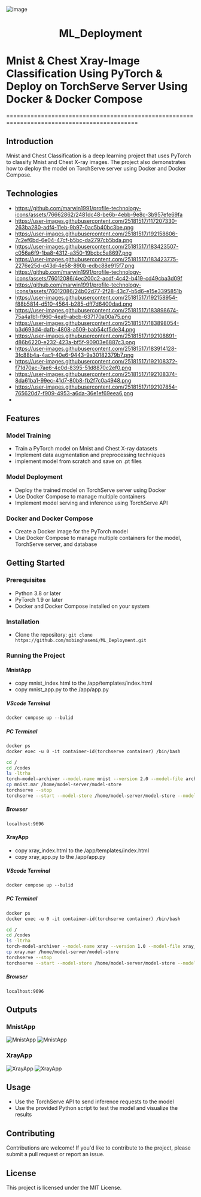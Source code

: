 ![image](https://github.com/user-attachments/assets/a13b48e5-4c5f-40f8-baa4-b7a6fd59b3dc)

<h1 style="text-align: center;">ML_Deployment</h1>

# Mnist & Chest Xray-Image Classification Using PyTorch & Deploy on TorchServe Server Using Docker & Docker Compose
============================================================================================

## Introduction
Mnist and Chest Classification is a deep learning project that uses PyTorch to classify Mnist and Chest X-ray images. The project also demonstrates how to deploy the model on TorchServe server using Docker and Docker Compose.

## Technologies
* https://github.com/marwin1991/profile-technology-icons/assets/76662862/2481dc48-be6b-4ebb-9e8c-3b957efe69fa
* https://user-images.githubusercontent.com/25181517/117207330-263ba280-adf4-11eb-9b97-0ac5b40bc3be.png
* https://user-images.githubusercontent.com/25181517/192158606-7c2ef6bd-6e04-47cf-b5bc-da2797cb5bda.png
* https://user-images.githubusercontent.com/25181517/183423507-c056a6f9-1ba8-4312-a350-19bcbc5a8697.png
* https://user-images.githubusercontent.com/25181517/183423775-2276e25d-d43d-4e58-890b-edbc88e915f7.png
* https://github.com/marwin1991/profile-technology-icons/assets/76012086/4ec200c2-acdf-4c42-b419-cd49cba3d09f
* https://github.com/marwin1991/profile-technology-icons/assets/76012086/24b02d77-2f28-43c7-b5d6-e15e3395851b
* https://user-images.githubusercontent.com/25181517/192158954-f88b5814-d510-4564-b285-dff7d6400dad.png
* https://user-images.githubusercontent.com/25181517/183898674-75a4a1b1-f960-4ea9-abcb-637170a00a75.png
* https://user-images.githubusercontent.com/25181517/183898054-b3d693d4-dafb-4808-a509-bab54cf5de34.png
* https://user-images.githubusercontent.com/25181517/192108891-d86b6220-e232-423a-bf5f-90903e6887c3.png
* https://user-images.githubusercontent.com/25181517/183914128-3fc88b4a-4ac1-40e6-9443-9a30182379b7.png
* https://user-images.githubusercontent.com/25181517/192108372-f71d70ac-7ae6-4c0d-8395-51d8870c2ef0.png
* https://user-images.githubusercontent.com/25181517/192108374-8da61ba1-99ec-41d7-80b8-fb2f7c0a4948.png
* https://user-images.githubusercontent.com/25181517/192107854-765620d7-f909-4953-a6da-36e1ef69eea6.png
* 




## Features
### Model Training
* Train a PyTorch model on Mnist and Chest X-ray datasets
* Implement data augmentation and preprocessing techniques
* implement model from scratch and save on .pt files

### Model Deployment
* Deploy the trained model on TorchServe server using Docker
* Use Docker Compose to manage multiple containers
* Implement model serving and inference using TorchServe API

### Docker and Docker Compose
* Create a Docker image for the PyTorch model
* Use Docker Compose to manage multiple containers for the model, TorchServe server, and database

## Getting Started
### Prerequisites
* Python 3.8 or later
* PyTorch 1.9 or later
* Docker and Docker Compose installed on your system

### Installation
* Clone the repository: `git clone https://github.com/mobinghasemi/ML_Deployment.git`

### Running the Project
#### MnistApp
* copy mnist_index.html to the /app/templates/index.html
* copy mnist_app.py to the /app/app.py
##### VScode Terminal
```dockerfile
docker compose up --bulid
```
##### PC Terminal
```dockerfile
docker ps
docker exec -u 0 -it container-id(torchserve container) /bin/bash
```
```bash
cd /
cd /codes
ls -ltrha
torch-model-archiver --model-name mnist --version 2.0 --model-file arch.py --serialized-file mnist.pt --handler mnist_handler_base.py --force
cp mnist.mar /home/model-server/model-store
torchserve --stop
torchserve --start --model-store /home/model-server/model-store --models mnist=mnist.mar --disable-token-auth --enable-model-api --ts-config /home/model-server/config.properties    
```
##### Browser
```curl
localhost:9696
```

#### XrayApp
* copy xray_index.html to the /app/templates/index.html
* copy xray_app.py to the /app/app.py
##### VScode Terminal
```dockerfile
docker compose up --bulid
```
##### PC Terminal
```dockerfile
docker ps
docker exec -u 0 -it container-id(torchserve container) /bin/bash
```
```bash
cd /
cd /codes
ls -ltrha
torch-model-archiver --model-name xray --version 1.0 --model-file xray_arch.py --serialized-file xray.pt --handler xray_handler_base.py --force
cp xray.mar /home/model-server/model-store
torchserve --stop
torchserve --start --model-store /home/model-server/model-store --models xray=xray.mar --disable-token-auth --enable-model-api --ts-config /home/model-server/config.properties    
```
##### Browser
```curl
localhost:9696
```


## Outputs
### MnistApp
![MnistApp](output_images/mnist1.png)
![MnistApp](output_images/mnist2.png)
### XrayApp
![XrayApp](output_images/xray1.png)
![XrayApp](output_images/xray2.png)


## Usage
* Use the TorchServe API to send inference requests to the model
* Use the provided Python script to test the model and visualize the results

## Contributing
Contributions are welcome! If you'd like to contribute to the project, please submit a pull request or report an issue.

## License
This project is licensed under the MIT License.
